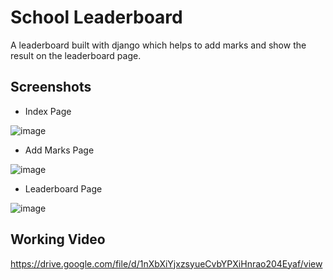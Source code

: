 # School Leaderboard

A leaderboard built with django which helps to add marks and show the result on the leaderboard page.

## Screenshots 

- Index Page 

![image](https://user-images.githubusercontent.com/79785629/109994331-38855b80-7d33-11eb-94d4-9c64aa103263.png)

- Add Marks Page

![image](https://user-images.githubusercontent.com/79785629/109994526-68346380-7d33-11eb-9de0-400823ee004f.png)

- Leaderboard Page

![image](https://user-images.githubusercontent.com/79785629/109994591-76827f80-7d33-11eb-85eb-3cc9a09c6e52.png)

## Working Video

https://drive.google.com/file/d/1nXbXiYjxzsyueCvbYPXiHnrao204Eyaf/view
